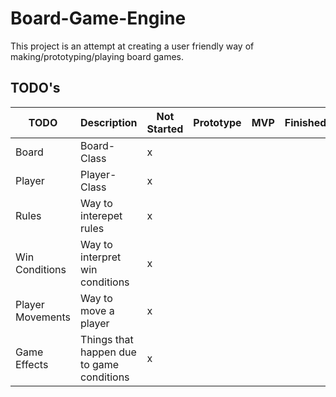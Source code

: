 # Board-Game-Engine

This project is an attempt at creating a user friendly way of making/prototyping/playing board games. 


## TODO's

| TODO | Description | Not Started | Prototype | MVP | Finished |
| ---- | ----------- | ----------- | --------- | --- | -------- |
| Board | Board-Class | x |
| Player | Player-Class | x |
| Rules | Way to interepet rules | x |
| Win Conditions | Way to interpret win conditions | x |
| Player Movements | Way to move a player | x |
| Game Effects | Things that happen due to game conditions | x |


